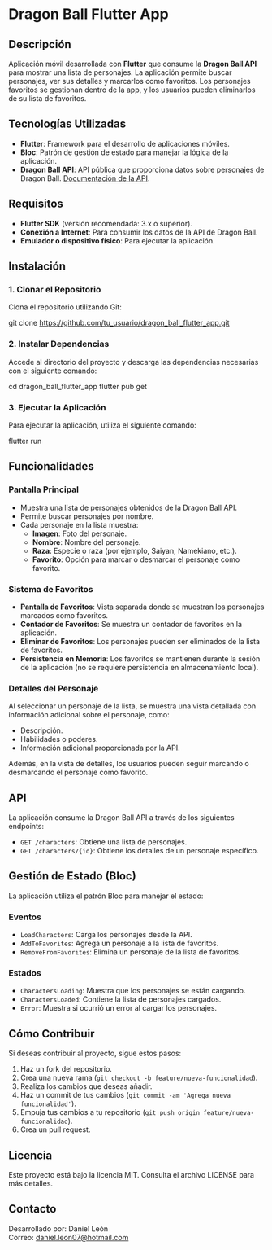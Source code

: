 # Dragon Ball Flutter App

## Descripción

Aplicación móvil desarrollada con **Flutter** que consume la **Dragon Ball API** para mostrar una lista de personajes. La aplicación permite buscar personajes, ver sus detalles y marcarlos como favoritos. Los personajes favoritos se gestionan dentro de la app, y los usuarios pueden eliminarlos de su lista de favoritos.

## Tecnologías Utilizadas

- **Flutter**: Framework para el desarrollo de aplicaciones móviles.
- **Bloc**: Patrón de gestión de estado para manejar la lógica de la aplicación.
- **Dragon Ball API**: API pública que proporciona datos sobre personajes de Dragon Ball. [Documentación de la API](https://dragonball-api.com/api-docs#/).

## Requisitos

- **Flutter SDK** (versión recomendada: 3.x o superior).
- **Conexión a Internet**: Para consumir los datos de la API de Dragon Ball.
- **Emulador o dispositivo físico**: Para ejecutar la aplicación.

## Instalación

### 1. Clonar el Repositorio

Clona el repositorio utilizando Git:

git clone https://github.com/tu_usuario/dragon_ball_flutter_app.git


### 2. Instalar Dependencias

Accede al directorio del proyecto y descarga las dependencias necesarias con el siguiente comando:

cd dragon_ball_flutter_app
flutter pub get


### 3. Ejecutar la Aplicación

Para ejecutar la aplicación, utiliza el siguiente comando:

flutter run


## Funcionalidades

### Pantalla Principal

- Muestra una lista de personajes obtenidos de la Dragon Ball API.
- Permite buscar personajes por nombre.
- Cada personaje en la lista muestra:
  - **Imagen**: Foto del personaje.
  - **Nombre**: Nombre del personaje.
  - **Raza**: Especie o raza (por ejemplo, Saiyan, Namekiano, etc.).
  - **Favorito**: Opción para marcar o desmarcar el personaje como favorito.

### Sistema de Favoritos

- **Pantalla de Favoritos**: Vista separada donde se muestran los personajes marcados como favoritos.
- **Contador de Favoritos**: Se muestra un contador de favoritos en la aplicación.
- **Eliminar de Favoritos**: Los personajes pueden ser eliminados de la lista de favoritos.
- **Persistencia en Memoria**: Los favoritos se mantienen durante la sesión de la aplicación (no se requiere persistencia en almacenamiento local).

### Detalles del Personaje

Al seleccionar un personaje de la lista, se muestra una vista detallada con información adicional sobre el personaje, como:

- Descripción.
- Habilidades o poderes.
- Información adicional proporcionada por la API.

Además, en la vista de detalles, los usuarios pueden seguir marcando o desmarcando el personaje como favorito.


## API

La aplicación consume la Dragon Ball API a través de los siguientes endpoints:

- `GET /characters`: Obtiene una lista de personajes.
- `GET /characters/{id}`: Obtiene los detalles de un personaje específico.

## Gestión de Estado (Bloc)

La aplicación utiliza el patrón Bloc para manejar el estado:

### Eventos

- `LoadCharacters`: Carga los personajes desde la API.
- `AddToFavorites`: Agrega un personaje a la lista de favoritos.
- `RemoveFromFavorites`: Elimina un personaje de la lista de favoritos.

### Estados

- `CharactersLoading`: Muestra que los personajes se están cargando.
- `CharactersLoaded`: Contiene la lista de personajes cargados.
- `Error`: Muestra si ocurrió un error al cargar los personajes.

## Cómo Contribuir

Si deseas contribuir al proyecto, sigue estos pasos:

1. Haz un fork del repositorio.
2. Crea una nueva rama (`git checkout -b feature/nueva-funcionalidad`).
3. Realiza los cambios que deseas añadir.
4. Haz un commit de tus cambios (`git commit -am 'Agrega nueva funcionalidad'`).
5. Empuja tus cambios a tu repositorio (`git push origin feature/nueva-funcionalidad`).
6. Crea un pull request.

## Licencia

Este proyecto está bajo la licencia MIT. Consulta el archivo LICENSE para más detalles.

## Contacto

Desarrollado por: Daniel León  
Correo: [daniel.leon07@hotmail.com](mailto:daniel.leon07@hotmail.com)

